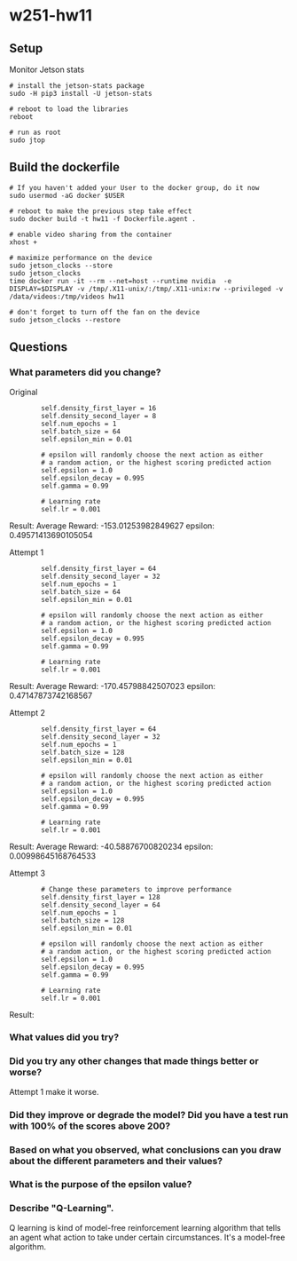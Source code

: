 # w251-hw11

## Setup
Monitor Jetson stats
```
# install the jetson-stats package
sudo -H pip3 install -U jetson-stats

# reboot to load the libraries
reboot

# run as root
sudo jtop
```

## Build the dockerfile
```
# If you haven't added your User to the docker group, do it now
sudo usermod -aG docker $USER

# reboot to make the previous step take effect
sudo docker build -t hw11 -f Dockerfile.agent .

# enable video sharing from the container
xhost +

# maximize performance on the device
sudo jetson_clocks --store
sudo jetson_clocks
time docker run -it --rm --net=host --runtime nvidia  -e DISPLAY=$DISPLAY -v /tmp/.X11-unix/:/tmp/.X11-unix:rw --privileged -v /data/videos:/tmp/videos hw11

# don't forget to turn off the fan on the device
sudo jetson_clocks --restore
```

## Questions
### What parameters did you change? 
Original
```
        self.density_first_layer = 16
        self.density_second_layer = 8
        self.num_epochs = 1
        self.batch_size = 64
        self.epsilon_min = 0.01

        # epsilon will randomly choose the next action as either
        # a random action, or the highest scoring predicted action
        self.epsilon = 1.0
        self.epsilon_decay = 0.995
        self.gamma = 0.99

        # Learning rate
        self.lr = 0.001
```
Result:  Average Reward:  -153.01253982849627 epsilon:  0.49571413690105054

Attempt 1
```
        self.density_first_layer = 64
        self.density_second_layer = 32
        self.num_epochs = 1
        self.batch_size = 64
        self.epsilon_min = 0.01

        # epsilon will randomly choose the next action as either
        # a random action, or the highest scoring predicted action
        self.epsilon = 1.0
        self.epsilon_decay = 0.995
        self.gamma = 0.99

        # Learning rate
        self.lr = 0.001
```
Result: Average Reward:  -170.45798842507023 epsilon:  0.47147873742168567

Attempt 2
```
        self.density_first_layer = 64
        self.density_second_layer = 32
        self.num_epochs = 1
        self.batch_size = 128
        self.epsilon_min = 0.01

        # epsilon will randomly choose the next action as either
        # a random action, or the highest scoring predicted action
        self.epsilon = 1.0
        self.epsilon_decay = 0.995
        self.gamma = 0.99

        # Learning rate
        self.lr = 0.001
```
Result: Average Reward:  -40.58876700820234 epsilon:  0.00998645168764533

Attempt 3
```
        # Change these parameters to improve performance
        self.density_first_layer = 128
        self.density_second_layer = 64
        self.num_epochs = 1
        self.batch_size = 128
        self.epsilon_min = 0.01

        # epsilon will randomly choose the next action as either
        # a random action, or the highest scoring predicted action
        self.epsilon = 1.0
        self.epsilon_decay = 0.995
        self.gamma = 0.99

        # Learning rate
        self.lr = 0.001
```
Result: 

### What values did you try?
### Did you try any other changes that made things better or worse?
Attempt 1 make it worse. 

### Did they improve or degrade the model? Did you have a test run with 100% of the scores above 200?
### Based on what you observed, what conclusions can you draw about the different parameters and their values? 
### What is the purpose of the epsilon value?
### Describe "Q-Learning".
Q learning is kind of model-free reinforcement learning algorithm that tells an agent what action to take under certain circumstances. It's a model-free algorithm.


